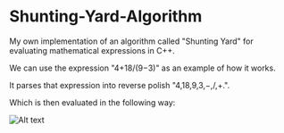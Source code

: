 # Shunting-Yard-Algorithm
My own implementation of an algorithm called "Shunting Yard" for evaluating mathematical expressions in C++.

We can use the expression "4+18/(9−3)" as an example of how it works.

It parses that expression into reverse polish "4,18,9,3,−,/,+.".

Which is then evaluated in the following way:

![Alt text](![image](https://user-images.githubusercontent.com/70743202/188290053-1e0c3d41-e932-4932-9f65-51586a5a0851.png) "title")
